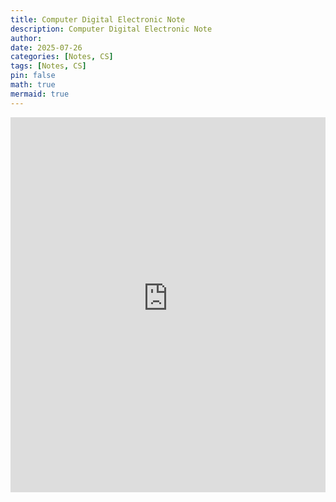 ```yaml
---
title: Computer Digital Electronic Note
description: Computer Digital Electronic Note
author: 
date: 2025-07-26 
categories: [Notes, CS]
tags: [Notes, CS]
pin: false
math: true
mermaid: true
---
```


<iframe src="https://wahbakamaluddin.notion.site/ebd/ffa7db2d769c403bbf690e02bb5ff019" width="100%" height="600" frameborder="0" allowfullscreen />